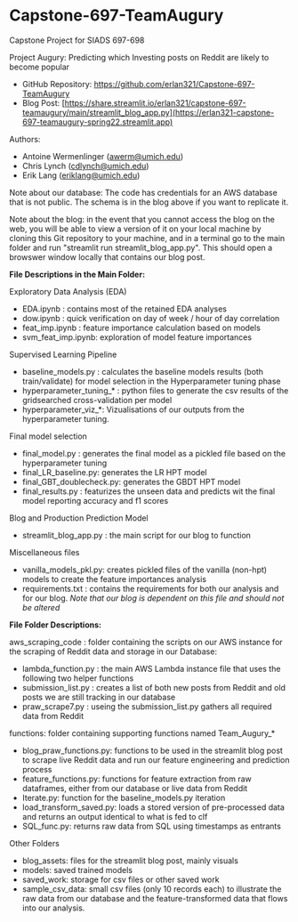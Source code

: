 # Capstone-697-TeamAugury
Capstone Project for SIADS 697-698

Project Augury: Predicting which Investing posts on Reddit are likely to become popular
 * GitHub Repository: https://github.com/erlan321/Capstone-697-TeamAugury
 * Blog Post: [https://share.streamlit.io/erlan321/capstone-697-teamaugury/main/streamlit_blog_app.py](https://erlan321-capstone-697-teamaugury-spring22.streamlit.app)

Authors:
 * Antoine Wermenlinger (awerm@umich.edu)
 * Chris Lynch (cdlynch@umich.edu)
 * Erik Lang (eriklang@umich.edu)

Note about our database: The code has credentials for an AWS database that is not public. The schema is in the blog above if you want to replicate it. 

Note about the blog: in the event that you cannot access the blog on the web, you will be able to view a version of it on your local machine by cloning this Git repository to your machine, and in a terminal go to the main folder and run "streamlit run streamlit_blog_app.py".  This should open a browswer window locally that contains our blog post.

**File Descriptions in the Main Folder:**

Exploratory Data Analysis (EDA)
* EDA.ipynb : contains most of the retained EDA analyses
* dow.ipynb : quick verification on day of week / hour of day correlation
* feat_imp.ipynb : feature importance calculation based on models
* svm_feat_imp.ipynb: exploration of model feature importances

Supervised Learning Pipeline
* baseline_models.py : calculates the baseline models results (both train/validate) for model selection in the Hyperparameter tuning phase
* hyperparameter_tuning_* : python files to generate the csv results of the gridsearched cross-validation per model
* hyperparameter_viz_*: Vizualisations of our outputs from the hyperparameter tuning.


Final model selection
* final_model.py : generates the final model as a pickled file based on the hyperparameter 
tuning
* final_LR_baseline.py: generates the LR HPT model
* final_GBT_doublecheck.py: generates the GBDT HPT model
* final_results.py : featurizes the unseen data and predicts wit the final model reporting accuracy and f1 scores

Blog and Production Prediction Model
 * streamlit_blog_app.py : the main script for our blog to function

Miscellaneous files
* vanilla_models_pkl.py: creates pickled files of the vanilla (non-hpt) models to create the feature importances analysis
* requirements.txt : contains the requirements for both our analysis and for our blog. *Note that our blog is dependent on this file and should not be altered*

**File Folder Descriptions:**

aws_scraping_code : folder containing the scripts on our AWS instance for the scraping of Reddit data and storage in our Database:
 * lambda_function.py : the main AWS Lambda instance file that uses the following two helper functions
 * submission_list.py : creates a list of both new posts from Reddit and old posts we are still tracking in our database
 * praw_scrape7.py : useing the submission_list.py gathers all required data from Reddit

functions: folder containing supporting functions named Team_Augury_*
* blog_praw_functions.py: functions to be used in the streamlit blog post to scrape live Reddit data and run our feature engineering and prediction process
* feature_functions.py: functions for feature extraction from raw dataframes, either from our database or live data from Reddit
* Iterate.py: function for the baseline_models.py iteration
* load_transform_saved.py: loads a stored version of pre-processed data and returns an output identical to what is fed to clf
* SQL_func.py: returns raw data from SQL using timestamps as entrants

Other Folders
* blog_assets: files for the streamlit blog post, mainly visuals
* models: saved trained models
* saved_work: storage for csv files or other saved work
* sample_csv_data: small csv files (only 10 records each) to illustrate the raw data from our database and the feature-transformed data that flows into our analysis.
